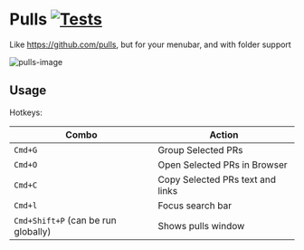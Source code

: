 # Pulls [![Tests](https://github.com/matthewnitschke/pulls/actions/workflows/tests.yml/badge.svg)](https://github.com/matthewnitschke/pulls/actions/workflows/tests.yml)

Like https://github.com/pulls, but for your menubar, and with folder support

![pulls-image](https://user-images.githubusercontent.com/6363089/144167085-8406e0e6-4f2f-4bac-aca6-7a4c07d188a4.png)

## Usage
Hotkeys:

| Combo | Action |
|-------|--------|
| `Cmd+G` | Group Selected PRs |
| `Cmd+O` | Open Selected PRs in Browser |
| `Cmd+C` | Copy Selected PRs text and links |
| `Cmd+l` | Focus search bar |
| `Cmd+Shift+P` (can be run globally) | Shows pulls window |
